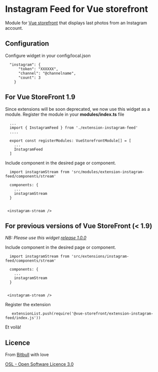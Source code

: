 # Instagram Feed for Vue storefront

Module for [Vue storefront](https://github.com/DivanteLtd/vue-storefront) that displays last photos from an Instagram account.

## Configuration

Configure widget in your config/local.json

```
  "instagram": {
      "token": "XXXXXX",
      "channel": "@channelname",
      "count": 3
    }

```


## For Vue StoreFront 1.9

Since extensions will be soon deprecated, we now use this widget as a module.
Register the module in your **modules/index.ts** file
 
``` 
  ...
  import { InstagramFeed } from './extension-instagram-feed' 
  ....

  export const registerModules: VueStorefrontModule[] = [
    ...
    InstagramFeed
  ]

``` 

Include component in the desired page or component.

```
  import instagramStream from 'src/modules/extension-instagram-feed/components/stream'
```

```
  components: {
    ...
    instagramStream
  }
  
```  

```  
 <instagram-stream />
```  


## For previous versions of Vue StoreFront (< 1.9)
*NB: Please use this widget [release 1.0.0](https://github.com/bitbull-team/vue-storefront-instagram-feed/releases/tag/1.0.0)*

Include component in the desired page or component.

```
  import instagramStream from 'src/extensions/instagram-feed/components/stream'
```

```
  components: {
    ...
    instagramStream
  }
  
```  

```  
 <instagram-stream />
```  
 
 Register the extension 
 
``` 
   extensionList.push(require('@vue-storefront/extension-instagram-feed/index.js'))
``` 

Et voilà!




Licence
-------

From [Bitbull](https://www.bitbull.it/) with love

[OSL - Open Software Licence 3.0](http://opensource.org/licenses/osl-3.0.php)
